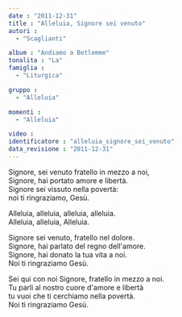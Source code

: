 ```yaml
---
date : "2011-12-31"
title : "Alleluia, Signore sei venuto"
autori : 
  - "Scaglianti"

album : "Andiamo a Betlemme"
tonalita : "La"
famiglia : 
  - "Liturgica"

gruppo : 
  - "Alleluia"

momenti : 
  - "Alleluia"

video : 
identificatore : "alleluia_signore_sei_venuto"
data_revisione : "2011-12-31"
---
```

  
  
  
Signore, sei venuto fratello in mezzo a noi,  
Signore, hai portato amore e libertà.  
Signore sei vissuto nella povertà:  
noi ti ringraziamo, Gesù.  
  
  
  
Alleluia,  alleluia, alleluia,  alleluia.  
Alleluia,  alleluia, Alleluia.      
  
  
  
  
Signore sei venuto, fratello nel dolore.  
Signore, hai parlato del regno dell'amore.  
Signore, hai donato la tua vita a noi.  
Noi ti ringraziamo Gesù.  
  
  
  
  
Sei qui con noi Signore, fratello in mezzo a noi.  
Tu parli al nostro cuore d'amore e libertà  
tu vuoi che ti cerchiamo nella povertà.  
Noi ti ringraziamo Gesù.  
  
  
  
